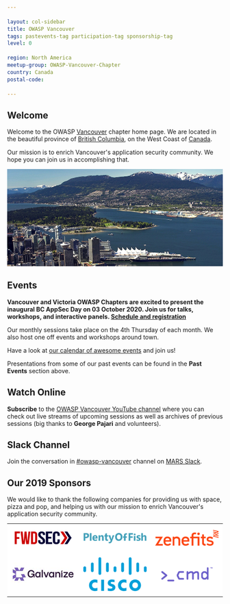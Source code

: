 ```yaml
---

layout: col-sidebar
title: OWASP Vancouver
tags: pastevents-tag participation-tag sponsorship-tag
level: 0

region: North America
meetup-group: OWASP-Vancouver-Chapter
country: Canada
postal-code: 

---
```


## Welcome
Welcome to the OWASP
[Vancouver](https://en.wikipedia.org/wiki/Vancouver) chapter home page.
We are located in the beautiful province of [British
Columbia](https://en.wikipedia.org/wiki/British_Columbia), on the West
Coast of [Canada](https://en.wikipedia.org/wiki/Canada).

Our mission is to enrich Vancouver's application security community. We
hope you can join us in accomplishing that.

![Vancouver, BC](assets/images/Vancouver1000x450.png)

## Events

**Vancouver and Victoria OWASP Chapters are excited to present the inaugural BC AppSec Day
on 03 October 2020. Join us for talks, workshops, and interactive panels.
[Schedule and registration](https://www.eventbrite.ca/e/owasp-bc-appsec-day-2020-tickets-119389965601)**

Our monthly sessions take place on the 4th Thursday of each month. We
also host one off events and workshops around town.

Have a look at [our calendar of awesome
events](http://owaspvancouver.eventbrite.com/) and join us\!

Presentations from some of our past events can be found in the **Past Events** section above.
<!-- links to tabs, like [Past Events](#div-pastevents) are not working at the moment (28 Jan 2020) -->

## Watch Online

**Subscribe** to the [OWASP Vancouver YouTube
channel](https://www.youtube.com/channel/UCSXBb_cPvieNm-MoLjjtbXw)
where you can check out live streams of upcoming sessions as well as
archives of previous sessions (big thanks to **George Pajari** and
volunteers).

## Slack Channel

Join the conversation in [#owasp-vancouver](https://mars-comm.slack.com/archives/C6QHGPUAK) channel on [MARS Slack](https://fourthplanet.ca/slack/).

## Our 2019 Sponsors

We would like to thank the following companies for providing us with
space, pizza and pop, and helping us with our mission to enrich
Vancouver's application security community.

<style type="text/css">
    table.sponsors-table {
        border-collapse: collapse;
        border: none;
    }

    table.sponsors-table td, table.sponsors-table tr {
        padding: 10px;
        border: 0px;
        background-color: #ffffff;
    }
</style>

<table class="sponsors-table">
    <tr>
        <td> <a href="https://www.forwardsecurity.com/"> <img src="assets/images/FwdSec.png" alt="FWDSEC" title="FWDSEC"/> </a> </td>
        <td> <a href="https://www.pof.com/en/press/"> <img src="assets/images/PlentyOfFish.png" alt="Plenty of Fish" title="Plenty of Fish"/> </a> </td>
        <td> <a href="https://www.zenefits.com/"> <img src="assets/images/Zenefits.png" alt="Zenefits" title="Zenefits"/> </a> </td>
    </tr>
    <tr>
        <td> <a href="https://www.wegalvanize.com/"> <img src="assets/images/Galvanize.jpg" alt="Galvanize" title="Galvanize"/> </a> </td>
        <td> <a href="https://www.cisco.com/c/en_ca/index.html"> <img src="assets/images/CISCO.png" alt="Cisco" title="Cisco"/> </a> </td>
        <td> <a href="https://www.cmd.com/"> <img src="assets/images/Cmd.png" alt=">_cmd" title=">_cmd"/> </a> </td>
    </tr>
</table>
